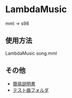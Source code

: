 # LambdaMusic
mml → s98

## 使用方法
LambdaMusic song.mml

## その他
* [簡易説明書](docs/lambda.pdf)
* [テスト曲フォルダ](songs/)


